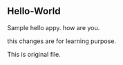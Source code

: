## Hello-World
Sample
hello appy. how are you.

this changes are for learning purpose.

This is original file.


